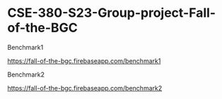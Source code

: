 # CSE-380-S23-Group-project-Fall-of-the-BGC

Benchmark1

https://fall-of-the-bgc.firebaseapp.com/benchmark1


Benchmark2

https://fall-of-the-bgc.firebaseapp.com/benchmark2

